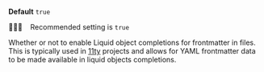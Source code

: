 **Default** `true`

💁🏽‍♀️ &nbsp;&nbsp; Recommended setting is `true`

Whether or not to enable Liquid object completions for frontmatter in files. This is typically used in [11ty](https://www.11ty.dev/) projects and allows for YAML frontmatter data to be made available in liquid objects completions.


